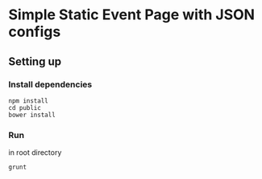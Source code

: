 # Simple Static Event Page with JSON configs

## Setting up

### Install dependencies

```
npm install
cd public
bower install
```

### Run

in root directory
```
grunt
```
